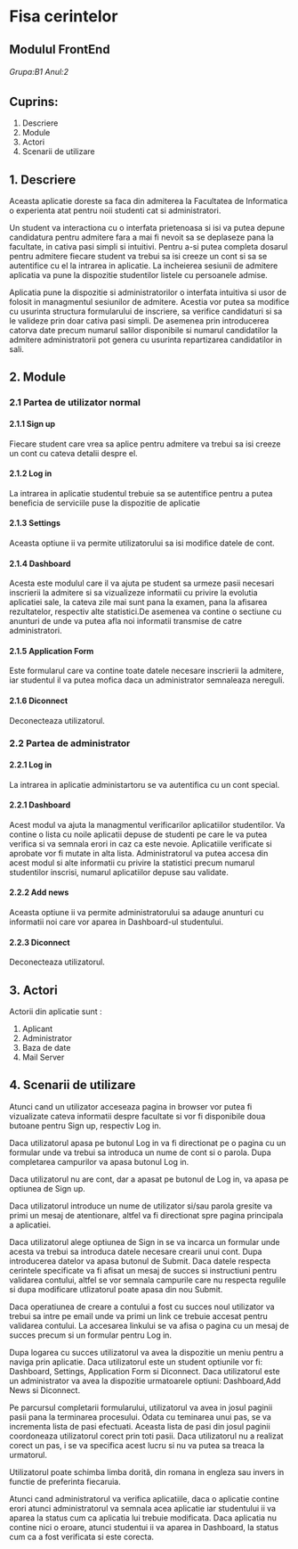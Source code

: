 # **Fisa cerintelor**

## Modulul FrontEnd

###### Grupa:B1  Anul:2

## Cuprins:
1. Descriere
2. Module
3. Actori
4. Scenarii de utilizare

## 1. Descriere
Aceasta aplicatie doreste sa faca din admiterea la Facultatea de Informatica o experienta atat pentru noii studenti cat si administratori. 

Un student va interactiona cu o interfata prietenoasa si isi va putea depune candidatura pentru admitere fara a mai fi nevoit sa se deplaseze pana la facultate, in cativa pasi simpli si intuitivi. Pentru a-si putea completa dosarul pentru admitere fiecare student va trebui sa isi creeze un cont si sa se autentifice cu el la intrarea in aplicatie. La incheierea sesiunii de admitere aplicatia va pune la dispozitie studentilor listele cu persoanele admise.

Aplicatia pune la dispozitie si administratorilor o interfata intuitiva si usor de folosit in managmentul sesiunilor de admitere. Acestia vor putea sa modifice cu usurinta structura formularului de inscriere, sa verifice candidaturi si sa le valideze prin doar cativa pasi simpli. De asemenea prin introducerea catorva date precum numarul salilor disponibile si numarul candidatilor la admitere administratorii pot genera cu usurinta repartizarea candidatilor in sali.

## 2. Module
### 2.1 Partea de utilizator normal
#### 2.1.1 Sign up
Fiecare student care vrea sa aplice pentru admitere va trebui sa isi creeze un cont cu cateva detalii despre el.
#### 2.1.2 Log in
La intrarea in aplicatie studentul trebuie sa se autentifice pentru a putea beneficia de serviciile puse la dispozitie de aplicatie
#### 2.1.3 Settings
Aceasta optiune ii va permite utilizatorului sa isi modifice datele de cont.
#### 2.1.4 Dashboard
Acesta este modulul care il va ajuta pe student sa urmeze pasii necesari inscrierii la admitere si sa vizualizeze informatii cu privire la evolutia aplicatiei sale, la cateva zile mai sunt pana la examen, pana la afisarea rezultatelor, respectiv alte statistici.De asemenea va contine o sectiune cu anunturi de unde va putea afla noi informatii transmise de catre administratori.
#### 2.1.5 Application Form 
Este formularul care va contine toate datele necesare inscrierii la admitere, iar studentul il va putea mofica daca un administrator semnaleaza nereguli.
#### 2.1.6 Diconnect
Deconecteaza utilizatorul.
### 2.2 Partea de administrator
#### 2.2.1 Log in
La intrarea in aplicatie administartoru se va autentifica cu un cont special.
#### 2.2.1 Dashboard 
Acest modul va ajuta la managmentul verificarilor aplicatiilor studentilor. Va contine o lista cu noile aplicatii depuse de studenti pe care le va putea verifica si va semnala erori in caz ca este nevoie. Aplicatiile verificate si aprobate vor fi mutate in alta lista. Administratorul va putea accesa din acest modul si alte informatii cu privire la statistici precum numarul studentilor inscrisi, numarul aplicatiilor depuse sau validate.
#### 2.2.2 Add news
Aceasta optiune ii va permite administratorului sa adauge anunturi cu informatii noi care vor aparea in Dashboard-ul studentului.
#### 2.2.3 Diconnect
Deconecteaza utilizatorul.

## 3. Actori

Actorii din aplicatie sunt :

1. Aplicant
2. Administrator
3. Baza de date
4. Mail Server

## 4. Scenarii de utilizare

Atunci cand un utilizator acceseaza pagina in browser vor putea fi vizualizate cateva informatii despre facultate si vor fi disponibile doua butoane pentru Sign up, respectiv Log in.

Daca utilizatorul apasa pe butonul Log in va fi directionat pe o pagina cu un formular unde va trebui sa introduca un nume de cont si o parola. Dupa completarea campurilor va apasa butonul Log in. 

Daca utilizatorul nu are cont, dar a apasat pe butonul de Log in, va apasa pe optiunea de Sign up.

Daca utilizatorul introduce un nume de utilizator si/sau parola gresite va primi un mesaj de atentionare, altfel va fi directionat spre pagina principala a aplicatiei.

Daca utilizatorul alege optiunea de Sign in se va incarca un formular unde acesta va trebui sa introduca datele necesare crearii unui cont. Dupa introducerea datelor va apasa butonul de Submit. Daca datele respecta cerintele specificate va fi afisat un mesaj de succes si instructiuni pentru validarea contului, altfel se vor semnala campurile care nu respecta regulile si dupa modificare utlizatorul poate apasa din nou Submit. 

Daca operatiunea de creare a contului a fost cu succes noul utilizator va trebui sa intre pe email unde va primi un link ce trebuie accesat pentru validarea contului. La accesarea linkului se va afisa o pagina cu un mesaj de succes precum si un formular pentru Log in.

Dupa logarea cu succes utilizatorul va avea la dispozitie un meniu pentru a naviga prin aplicatie. Daca utilizatorul este un student optiunile vor fi: Dashboard, Settings, Application Form si Diconnect. Daca utilizatorul este un administrator va avea la dispozitie urmatoarele optiuni: Dashboard,Add News si Diconnect.

Pe parcursul completarii formularului, utilizatorul va avea in josul paginii pasii pana la terminarea procesului. Odata cu teminarea unui pas, se va incrementa lista de pasi efectuati. Aceasta lista de pasi din josul paginii coordoneaza utilizatorul corect prin toti pasii. Daca utilizatorul nu a realizat corect un pas, i se va specifica acest lucru si nu va putea sa treaca la urmatorul.

Utilizatorul poate schimba limba dorită, din romana in engleza sau invers in functie de preferinta fiecaruia.

Atunci cand administratorul va verifica aplicatiile, daca o aplicatie contine erori atunci administratorul va semnala acea aplicatie iar studentului ii va aparea la status cum ca aplicatia lui trebuie modificata. Daca aplicatia nu contine nici o eroare, atunci studentui ii va aparea in Dashboard, la status cum ca a fost verificata si este corecta.


